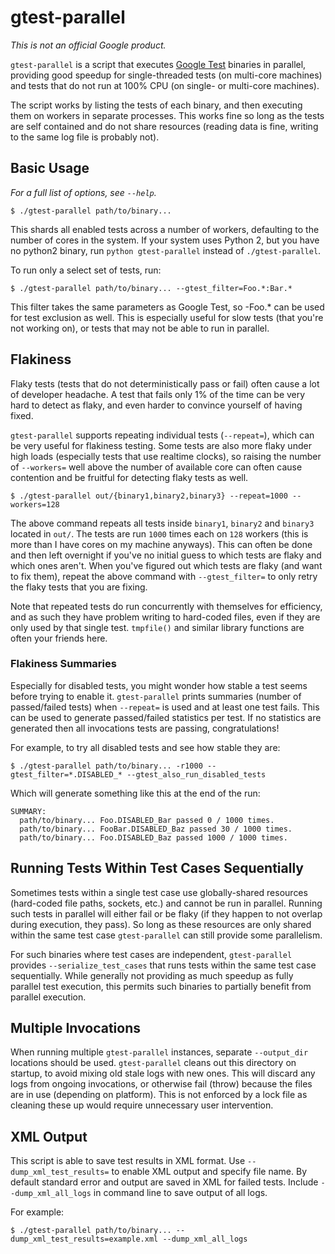 # gtest-parallel

_This is not an official Google product._

`gtest-parallel` is a script that executes [Google
Test](https://github.com/google/googletest) binaries in parallel, providing good
speedup for single-threaded tests (on multi-core machines) and tests that do not
run at 100% CPU (on single- or multi-core machines).

The script works by listing the tests of each binary, and then executing them on
workers in separate processes. This works fine so long as the tests are self
contained and do not share resources (reading data is fine, writing to the same
log file is probably not).

## Basic Usage

_For a full list of options, see `--help`._

    $ ./gtest-parallel path/to/binary...

This shards all enabled tests across a number of workers, defaulting to the
number of cores in the system. If your system uses Python 2, but you have no
python2 binary, run `python gtest-parallel` instead of `./gtest-parallel`.

To run only a select set of tests, run:

    $ ./gtest-parallel path/to/binary... --gtest_filter=Foo.*:Bar.*

This filter takes the same parameters as Google Test, so -Foo.\* can be used for
test exclusion as well. This is especially useful for slow tests (that you're
not working on), or tests that may not be able to run in parallel.

## Flakiness

Flaky tests (tests that do not deterministically pass or fail) often cause a lot
of developer headache. A test that fails only 1% of the time can be very hard to
detect as flaky, and even harder to convince yourself of having fixed.

`gtest-parallel` supports repeating individual tests (`--repeat=`), which can be
very useful for flakiness testing. Some tests are also more flaky under high
loads (especially tests that use realtime clocks), so raising the number of
`--workers=` well above the number of available core can often cause contention
and be fruitful for detecting flaky tests as well.

    $ ./gtest-parallel out/{binary1,binary2,binary3} --repeat=1000 --workers=128

The above command repeats all tests inside `binary1`, `binary2` and `binary3`
located in `out/`. The tests are run `1000` times each on `128` workers (this is
more than I have cores on my machine anyways). This can often be done and then
left overnight if you've no initial guess to which tests are flaky and which
ones aren't. When you've figured out which tests are flaky (and want to fix
them), repeat the above command with `--gtest_filter=` to only retry the flaky
tests that you are fixing.

Note that repeated tests do run concurrently with themselves for efficiency, and
as such they have problem writing to hard-coded files, even if they are only
used by that single test. `tmpfile()` and similar library functions are often
your friends here.

### Flakiness Summaries

Especially for disabled tests, you might wonder how stable a test seems before
trying to enable it. `gtest-parallel` prints summaries (number of passed/failed
tests) when `--repeat=` is used and at least one test fails. This can be used to
generate passed/failed statistics per test. If no statistics are generated then
all invocations tests are passing, congratulations!

For example, to try all disabled tests and see how stable they are:

    $ ./gtest-parallel path/to/binary... -r1000 --gtest_filter=*.DISABLED_* --gtest_also_run_disabled_tests

Which will generate something like this at the end of the run:

    SUMMARY:
      path/to/binary... Foo.DISABLED_Bar passed 0 / 1000 times.
      path/to/binary... FooBar.DISABLED_Baz passed 30 / 1000 times.
      path/to/binary... Foo.DISABLED_Baz passed 1000 / 1000 times.

## Running Tests Within Test Cases Sequentially

Sometimes tests within a single test case use globally-shared resources
(hard-coded file paths, sockets, etc.) and cannot be run in parallel. Running
such tests in parallel will either fail or be flaky (if they happen to not
overlap during execution, they pass). So long as these resources are only shared
within the same test case `gtest-parallel` can still provide some parallelism.

For such binaries where test cases are independent, `gtest-parallel` provides
`--serialize_test_cases` that runs tests within the same test case sequentially.
While generally not providing as much speedup as fully parallel test execution,
this permits such binaries to partially benefit from parallel execution.

## Multiple Invocations

When running multiple `gtest-parallel` instances, separate `--output_dir`
locations should be used. `gtest-parallel` cleans out this directory on startup,
to avoid mixing old stale logs with new ones. This will discard any logs from
ongoing invocations, or otherwise fail (throw) because the files are in use
(depending on platform). This is not enforced by a lock file as cleaning these
up would require unnecessary user intervention.

## XML Output

This script is able to save test results in XML format. Use
`--dump_xml_test_results=` to enable XML output and specify file name.
By default standard error and output are saved in XML for failed tests.
Include `--dump_xml_all_logs` in command line to save output of all logs.

For example:

    $ ./gtest-parallel path/to/binary... --dump_xml_test_results=example.xml --dump_xml_all_logs
